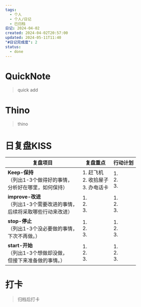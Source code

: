 ```yaml
---
tags:
  - 个人
  - 个人/日记
  - 已归档
日记: 2024-04-02
created: 2024-04-02T20:57:00
updated: 2024-05-11T11:40
"#日记完成度": 2
status:
  - done
---
```

# QuickNote
> quick add

# Thino
> thino

# 日复盘KISS
| **复盘项目**                                             | **复盘重点**                      | **行动计划**          |
| ---------------------------------------------------- | ----------------------------- | ----------------- |
| **Keep-保持**<br>（列出1-3个做得好的事情，<br>   分析好在哪里，如何保持）     | 1.  赶飞机<br>2. 收拾屋子<br>3. 办电话卡 | 1.  <br>2. <br>3. |
| **improve-改进**<br>（列出1-3个需要改进的事情，<br>  后续将采取哪些行动来改进） | 1.  <br>2. <br>3.             | 1.  <br>2. <br>3. |
| **stop-停止**<br>（列出1-3个没必要做的事情，<br>下次不再做。）            | 1.  <br>2. <br>3.             | 1.  <br>2. <br>3. |
| **start-开始**<br>（列出1-3个想做却没做，<br>但接下来准备做的事情。）        | 1.  <br>2. <br>3.             | 1.  <br>2. <br>3. |



# 打卡
> 归档后打卡


